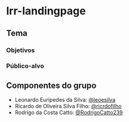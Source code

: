 # lrr-landingpage

## Tema

### Objetivos

### Público-alvo

## Componentes do grupo

- Leonardo Euripedes da Silva: [@leoesilva](https://www.github.com/leoesilva)
- Ricardo de Oliveira Silva Filho: [@ricrdofilho](https://www.github.com/leoesilva)
- Rodrigo da Costa Catto: [@RodrigoCatto239](https://www.github.com/RodrigoCatto239)